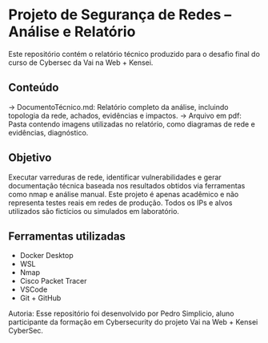 # Projeto de Segurança de Redes – Análise e Relatório

Este repositório contém o relatório técnico produzido para o desafio final do curso de Cybersec da Vai na Web + Kensei.

## Conteúdo

 -> DocumentoTécnico.md: Relatório completo da análise, incluindo topologia da rede, achados, evidências e impactos.
 -> Arquivo em pdf: Pasta contendo imagens utilizadas no relatório, como diagramas de rede e evidências, diagnóstico.

## Objetivo

Executar varreduras de rede, identificar vulnerabilidades e gerar documentação técnica baseada nos resultados obtidos via ferramentas como nmap e análise manual. Este projeto é apenas acadêmico e não representa testes reais em redes de produção. Todos os IPs e alvos utilizados são fictícios ou simulados em laboratório.

## Ferramentas utilizadas

- Docker Desktop
- WSL
- Nmap
- Cisco Packet Tracer
- VSCode
- Git + GitHub

Autoria:
Esse repositório foi desenvolvido por Pedro Simplicio, aluno participante da formação em Cybersecurity do projeto Vai na Web + Kensei CyberSec.


